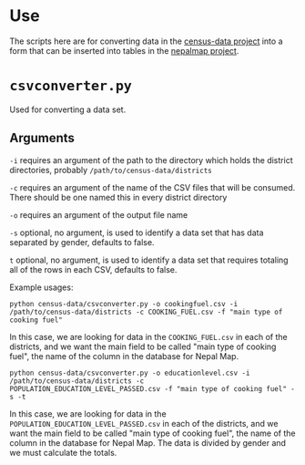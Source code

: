 # Use

The scripts here are for converting data in the [census-data project](https://github.com/Code4Nepal/census-data) into a form that can be inserted into tables in the [nepalmap project](https://github.com/Code4Nepal/nepalmap_app).

# `csvconverter.py`

Used for converting a data set. 

## Arguments
`-i` requires an argument of the path to the directory which holds the district directories, probably `/path/to/census-data/districts`

`-c` requires an argument of the name of the CSV files that will be consumed. There should be one named this in every district directory

`-o` requires an argument of the output file name

`-s` optional, no argument, is used to identify a data set that has data separated by gender, defaults to false.

`t` optional, no argument, is used to identify a data set that requires totaling all of the rows in each CSV, defaults to false.


Example usages:

`python census-data/csvconverter.py -o cookingfuel.csv -i /path/to/census-data/districts -c COOKING_FUEL.csv -f "main type of cooking fuel"`

In this case, we are looking for data in the `COOKING_FUEL.csv` in each of the districts, and we want the main field to be called "main type of cooking fuel", the name of the column in the database for Nepal Map.

`python census-data/csvconverter.py -o educationlevel.csv -i /path/to/census-data/districts -c POPULATION_EDUCATION_LEVEL_PASSED.csv -f "main type of cooking fuel" -s -t`

In this case, we are looking for data in the `POPULATION_EDUCATION_LEVEL_PASSED.csv` in each of the districts, and we want the main field to be called "main type of cooking fuel", the name of the column in the database for Nepal Map. The data is divided by gender and we must calculate the totals.
